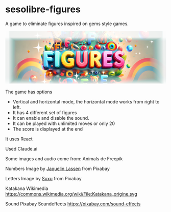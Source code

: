 # sesolibre-figures
A game to eliminate figures inspired on gems style games.

![Figuras](src/assets/gemas3.png)

The game has options 
- Vertical and horizontal mode, the horizontal mode works from right to left.
- It has 4 different set of figures
- It can enable and disable the sound.
- It can be played with unlimited moves or only 20
- The score is displayed at the end

It uses React

Used Claude.ai

Some images and audio come from:
Animals de Freepik

Numbers Image by [Jaquelin Lassen](https://pixabay.com/users/jackielin1-19315469/?utm_source=link-attribution&utm_medium=referral&utm_campaign=image&utm_content=7675885) from Pixabay 

Letters Image by [Suxu](https://pixabay.com/users/suxu-269261/?utm_source=link-attribution&utm_medium=referral&utm_campaign=image&utm_content=1168050) from Pixabay 

Katakana Wikimedia https://commons.wikimedia.org/wiki/File:Katakana_origine.svg

Sound Pixabay Soundeffects https://pixabay.com/sound-effects

